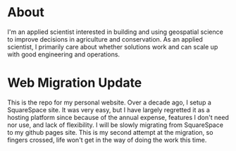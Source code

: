 # About
I'm an applied scientist interested in building and using geospatial science to improve decisions in agriculture and conservation. As an applied scientist, I primarily care about whether solutions work and can scale up with good engineering and operations.

# Web Migration Update
This is the repo for my personal website. Over a decade ago, I setup a SquareSpace site. It was very easy, but I have largely regretted it as a hosting platform since because of the annual expense, features I don't need nor use, and lack of flexibility. I will be slowly migrating from SquareSpace to my github pages site. This is my second attempt at the migration, so fingers crossed, life won't get in the way of doing the work this time.

